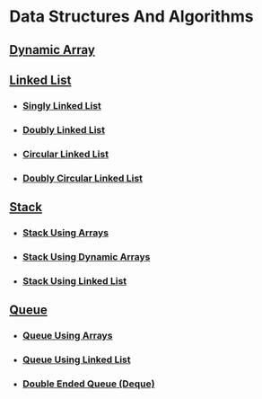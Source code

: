 # Data Structures And Algorithms

## [Dynamic Array](https://github.com/Ashish0077/DSA/blob/master/DynamicArray/DynamicArray.cpp)

## [Linked List](https://github.com/Ashish0077/DSA/tree/master/LinkedList)
+ ### [Singly Linked List](https://github.com/Ashish0077/DSA/blob/master/LinkedList/SinglyLinkedList.cpp)
+ ### [Doubly Linked List](https://github.com/Ashish0077/DSA/blob/master/LinkedList/DoublyLinkedList.cpp)
+ ### [Circular Linked List](https://github.com/Ashish0077/DSA/blob/master/LinkedList/CircularLinkedList.cpp)
+ ### [Doubly Circular Linked List](https://github.com/Ashish0077/DSA/blob/master/LinkedList/DoublyCircularLinkedList.cpp)

## [Stack]()
+ ### [Stack Using Arrays](https://github.com/Ashish0077/DSA/blob/master/Stack/ArrayStack.cpp)
+ ### [Stack Using Dynamic Arrays](https://github.com/Ashish0077/DSA/blob/master/Stack/VectorStack.cpp)
+ ### [Stack Using Linked List](https://github.com/Ashish0077/DSA/blob/master/Stack/ListStack.cpp)

## [Queue]()
+ ### [Queue Using Arrays]()
+ ### [Queue Using Linked List]()
+ ### [Double Ended Queue (Deque)]()
